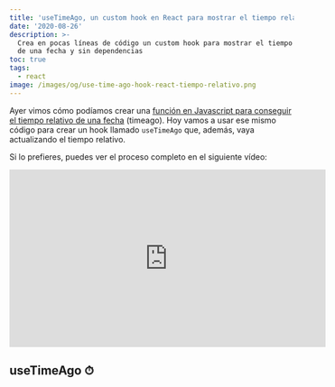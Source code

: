 ```yaml
---
title: 'useTimeAgo, un custom hook en React para mostrar el tiempo relativo ⏱'
date: '2020-08-26'
description: >-
  Crea en pocas líneas de código un custom hook para mostrar el tiempo relativo
  de una fecha y sin dependencias
toc: true
tags:
  - react
image: /images/og/use-time-ago-hook-react-tiempo-relativo.png
---
```


Ayer vimos cómo podíamos crear una [función en Javascript para conseguir el tiempo relativo de una fecha](https://midu.dev/como-crear-un-time-ago-sin-dependencias-intl-relativeformat/) (timeago). Hoy vamos a usar ese mismo código para crear un hook llamado `useTimeAgo` que, además, vaya actualizando el tiempo relativo.

Si lo prefieres, puedes ver el proceso completo en el siguiente vídeo:

<iframe width="560" height="315" src="https://www.youtube.com/embed/AiyiiXXChwo?start=459" frameborder="0" allow="accelerometer; autoplay; encrypted-media; gyroscope; picture-in-picture" allowfullscreen></iframe>

## useTimeAgo ⏱

